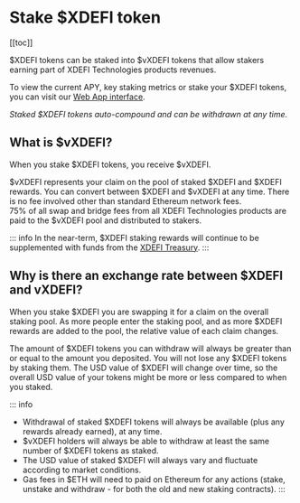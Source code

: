 # Stake $XDEFI token

[[toc]]

$XDEFI tokens can be staked into $vXDEFI tokens that allow stakers earning part of XDEFI Technologies products revenues.

To view the current APY, key staking metrics or stake your $XDEFI tokens, you can visit our [Web App interface](https://app.xdefi.io/stake).

_Staked $XDEFI tokens auto-compound and can be withdrawn at any time._

## What is $vXDEFI?

When you stake $XDEFI tokens, you receive $vXDEFI.

$vXDEFI represents your claim on the pool of staked $XDEFI and $XDEFI rewards.
You can convert between $XDEFI and $vXDEFI at any time. There is no fee involved other than standard Ethereum network fees.  
75% of all swap and bridge fees from all XDEFI Technologies products are paid to the $vXDEFI pool and distributed to stakers.

::: info
In the near-term, $XDEFI staking rewards will continue to be supplemented with funds from the [XDEFI Treasury](https://app.safe.global/home?safe=eth:0x6ebC49c6bda9BAF75E631e83eF8A91Fa256F7a51).
:::

## Why is there an exchange rate between $XDEFI and vXDEFI?

When you stake $XDEFI you are swapping it for a claim on the overall staking pool.
As more people enter the staking pool, and as more $XDEFI rewards are added to the pool, the relative value of each claim changes.

The amount of $XDEFI tokens you can withdraw will always be greater than or equal to the amount you deposited.
You will not lose any $XDEFI tokens by staking them.
The USD value of $XDEFI will change over time, so the overall USD value of your tokens might be more or less compared to when you staked.

::: info

- Withdrawal of staked $XDEFI tokens will always be available (plus any rewards already earned), at any time.
- $vXDEFI holders will always be able to withdraw at least the same number of $XDEFI tokens as staked.
- The USD value of staked $XDEFI will always vary and fluctuate according to market conditions.
- Gas fees in $ETH will need to paid on Ethereum for any actions (stake, unstake and withdraw - for both the old and new staking contracts).
  :::
